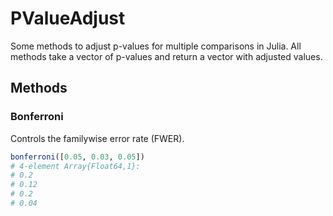 # PValueAdjust
Some methods to adjust p-values for multiple comparisons in Julia. All methods take a vector of p-values and return a vector with adjusted values.

## Methods
### Bonferroni
Controls the familywise error rate (FWER).
```jl
bonferroni([0.05, 0.03, 0.05])
# 4-element Array{Float64,1}:
# 0.2 
# 0.12
# 0.2 
# 0.04
```